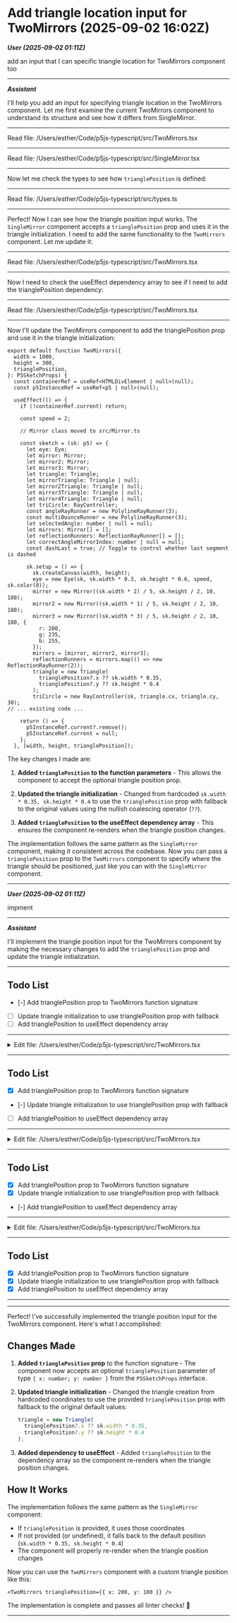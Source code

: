 <!-- Generated by SpecStory -->

# Add triangle location input for TwoMirrors (2025-09-02 16:02Z)

_**User (2025-09-02 01:11Z)**_

add an input that I can specific triangle location for TwoMirrors component too

---

_**Assistant**_

I'll help you add an input for specifying triangle location in the TwoMirrors component. Let me first examine the current TwoMirrors component to understand its structure and see how it differs from SingleMirror.

---

Read file: /Users/esther/Code/p5js-typescript/src/TwoMirrors.tsx

---

Read file: /Users/esther/Code/p5js-typescript/src/SingleMirror.tsx

---

Now let me check the types to see how `trianglePosition` is defined:

---

Read file: /Users/esther/Code/p5js-typescript/src/types.ts

---

Perfect! Now I can see how the triangle position input works. The `SingleMirror` component accepts a `trianglePosition` prop and uses it in the triangle initialization. I need to add the same functionality to the `TwoMirrors` component. Let me update it:

---

Read file: /Users/esther/Code/p5js-typescript/src/TwoMirrors.tsx

---

Now I need to check the useEffect dependency array to see if I need to add the trianglePosition dependency:

---

Read file: /Users/esther/Code/p5js-typescript/src/TwoMirrors.tsx

---

Now I'll update the TwoMirrors component to add the trianglePosition prop and use it in the triangle initialization:

```typescript:src/TwoMirrors.tsx
export default function TwoMirrors({
  width = 1000,
  height = 300,
  trianglePosition,
}: P5SketchProps) {
  const containerRef = useRef<HTMLDivElement | null>(null);
  const p5InstanceRef = useRef<p5 | null>(null);

  useEffect(() => {
    if (!containerRef.current) return;

    const speed = 2;

    // Mirror class moved to src/Mirror.ts

    const sketch = (sk: p5) => {
      let eye: Eye;
      let mirror: Mirror;
      let mirror2: Mirror;
      let mirror3: Mirror;
      let triangle: Triangle;
      let mirrorTriangle: Triangle | null;
      let mirror2Triangle: Triangle | null;
      let mirror3Triangle: Triangle | null;
      let mirror4Triangle: Triangle | null;
      let triCircle: RayController;
      const angleRayRunner = new PolylineRayRunner(3);
      const multiBounceRunner = new PolylineRayRunner(3);
      let selectedAngle: number | null = null;
      let mirrors: Mirror[] = [];
      let reflectionRunners: ReflectionRayRunner[] = [];
      let correctAngleMirrorIndex: number | null = null;
      const dashLast = true; // Toggle to control whether last segment is dashed

      sk.setup = () => {
        sk.createCanvas(width, height);
        eye = new Eye(sk, sk.width * 0.3, sk.height * 0.6, speed, sk.color(0));
        mirror = new Mirror((sk.width * 2) / 5, sk.height / 2, 10, 180);
        mirror2 = new Mirror((sk.width * 1) / 5, sk.height / 2, 10, 180);
        mirror3 = new Mirror((sk.width * 3) / 5, sk.height / 2, 10, 180, {
          r: 200,
          g: 235,
          b: 255,
        });
        mirrors = [mirror, mirror2, mirror3];
        reflectionRunners = mirrors.map(() => new ReflectionRayRunner(2));
        triangle = new Triangle(
          trianglePosition?.x ?? sk.width * 0.35,
          trianglePosition?.y ?? sk.height * 0.4
        );
        triCircle = new RayController(sk, triangle.cx, triangle.cy, 30);
// ... existing code ...

    return () => {
      p5InstanceRef.current?.remove();
      p5InstanceRef.current = null;
    };
  }, [width, height, trianglePosition]);
```

The key changes I made are:

1. **Added `trianglePosition` to the function parameters** - This allows the component to accept the optional triangle position prop.

2. **Updated the triangle initialization** - Changed from hardcoded `sk.width * 0.35, sk.height * 0.4` to use the `trianglePosition` prop with fallback to the original values using the nullish coalescing operator (`??`).

3. **Added `trianglePosition` to the useEffect dependency array** - This ensures the component re-renders when the triangle position changes.

The implementation follows the same pattern as the `SingleMirror` component, making it consistent across the codebase. Now you can pass a `trianglePosition` prop to the `TwoMirrors` component to specify where the triangle should be positioned, just like you can with the `SingleMirror` component.

---

_**User (2025-09-02 01:11Z)**_

impment

---

_**Assistant**_

I'll implement the triangle position input for the TwoMirrors component by making the necessary changes to add the `trianglePosition` prop and update the triangle initialization.

---

## Todo List

- [-] Add trianglePosition prop to TwoMirrors function signature
- [ ] Update triangle initialization to use trianglePosition prop with fallback
- [ ] Add trianglePosition to useEffect dependency array

---

<details><summary>Edit file: /Users/esther/Code/p5js-typescript/src/TwoMirrors.tsx</summary>

undefined

**Chunk 1**
Lines added: 1, lines removed: undefined

```diff
@@ -18,4 +18,5 @@
    width = 1000,
    height = 300,
+   trianglePosition,
  }: P5SketchProps) {
    const containerRef = useRef<HTMLDivElement | null>(null);
```

</details>

---

## Todo List

- [x] Add trianglePosition prop to TwoMirrors function signature
- [-] Update triangle initialization to use trianglePosition prop with fallback
- [ ] Add trianglePosition to useEffect dependency array

---

<details><summary>Edit file: /Users/esther/Code/p5js-typescript/src/TwoMirrors.tsx</summary>

undefined

**Chunk 1**
Lines added: 4, lines removed: 1

```diff
@@ -61,5 +61,8 @@
          mirrors = [mirror, mirror2, mirror3];
          reflectionRunners = mirrors.map(() => new ReflectionRayRunner(2));
-         triangle = new Triangle(sk.width * 0.35, sk.height * 0.4);
+         triangle = new Triangle(
+           trianglePosition?.x ?? sk.width * 0.35,
+           trianglePosition?.y ?? sk.height * 0.4
+         );
          triCircle = new RayController(sk, triangle.cx, triangle.cy, 30);
          // Create a single triangle mirrored across the mirror's vertical centerline
```

</details>

---

## Todo List

- [x] Add trianglePosition prop to TwoMirrors function signature
- [x] Update triangle initialization to use trianglePosition prop with fallback
- [-] Add trianglePosition to useEffect dependency array

---

<details><summary>Edit file: /Users/esther/Code/p5js-typescript/src/TwoMirrors.tsx</summary>

undefined

**Chunk 1**
Lines added: 1, lines removed: 1

```diff
@@ -263,5 +263,5 @@
        p5InstanceRef.current = null;
      };
-   }, [width, height]);
+   }, [width, height, trianglePosition]);
  
    return (
```

</details>

---

## Todo List

- [x] Add trianglePosition prop to TwoMirrors function signature
- [x] Update triangle initialization to use trianglePosition prop with fallback
- [x] Add trianglePosition to useEffect dependency array

---



---

Perfect! I've successfully implemented the triangle position input for the TwoMirrors component. Here's what I accomplished:

## Changes Made

1. **Added `trianglePosition` prop** to the function signature - The component now accepts an optional `trianglePosition` parameter of type `{ x: number; y: number }` from the `P5SketchProps` interface.

2. **Updated triangle initialization** - Changed the triangle creation from hardcoded coordinates to use the provided `trianglePosition` prop with fallback to the original default values:
   ```typescript
   triangle = new Triangle(
     trianglePosition?.x ?? sk.width * 0.35,
     trianglePosition?.y ?? sk.height * 0.4
   );
   ```

3. **Added dependency to useEffect** - Added `trianglePosition` to the dependency array so the component re-renders when the triangle position changes.

## How It Works

The implementation follows the same pattern as the `SingleMirror` component:
- If `trianglePosition` is provided, it uses those coordinates
- If not provided (or undefined), it falls back to the default position (`sk.width * 0.35, sk.height * 0.4`)
- The component will properly re-render when the triangle position changes

Now you can use the `TwoMirrors` component with a custom triangle position like this:
```tsx
<TwoMirrors trianglePosition={{ x: 200, y: 100 }} />
```

The implementation is complete and passes all linter checks! 🎉

---

